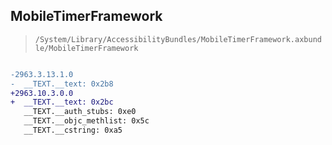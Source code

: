 ## MobileTimerFramework

> `/System/Library/AccessibilityBundles/MobileTimerFramework.axbundle/MobileTimerFramework`

```diff

-2963.3.13.1.0
-  __TEXT.__text: 0x2b8
+2963.10.3.0.0
+  __TEXT.__text: 0x2bc
   __TEXT.__auth_stubs: 0xe0
   __TEXT.__objc_methlist: 0x5c
   __TEXT.__cstring: 0xa5

```
